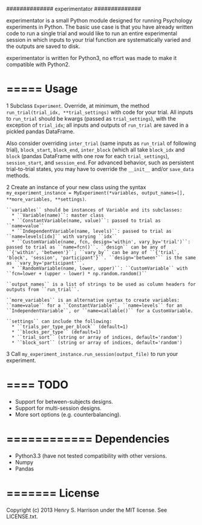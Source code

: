 ##############
experimentator
##############

experimentator is a small Python module designed for running Psychology experiments in Python. The basic use case is that you have already written code to run a single trial and would like to run an entire experimental session in which inputs to your trial function are systematically varied and the outputs are saved to disk.

experimentator is written for Python3, no effort was made to make it compatible with Python2.

=====
Usage
=====

  1 Subclass ``Experiment``. Override, at minimum, the method ``run_trial(trial_idx, **trial_settings)`` with code for your trial. All inputs to ``run_trial`` should be kwargs (passed as ``trial_settings``), with the exception of ``trial_idx``; all inputs and outputs of ``run_trial`` are saved in a pickled pandas DataFrame.

  Also consider overriding ``inter_trial`` (same inputs as ``run_trial`` of following trial), ``block_start``, ``block_end``, ``inter_block`` (which all take ``block_idx`` and ``block`` (pandas DataFrame with one row for each ``trial_settings``), ``session_start``, and ``session_end``. For advanced behavior, such as persistent trial-to-trial states, you may have to override the ``__init__`` and/or ``save_data`` methods.

  2 Create an instance of your new class using the syntax ``my_experiment_instance = MyExperiment(*variables, output_names=[], **more_variables, **settings)``.

    ``variables`` should be instances of Variable and its subclasses:
      * ``Variable(name)``: master class
      * ``ConstantVariable(name, value)``: passed to trial as ``name=value``
      * ``IndependentVariable(name, levels)``: passed to trial as ``name=levels[idx]`` with varying ``idx``
      * ``CustomVariable(name, fcn, design='within', vary_by='trial')``: passed to trial as ``name=fcn()``. ``design`` can be any of ``{'within', 'between'}``; ``vary_by`` can be any of ``{'trial`, 'block', 'session', 'participant'}``. ``design='between'`` is the same as ``vary_by='participant'``.
      * ``RandomVariable(name, lower, upper)``: ``CustomVariable`` with ``fcn=lower + (upper - lower) * np.random.random()``

    ``output_names`` is a list of strings to be used as column headers for outputs from ``run_trial``.

    ``more_variables`` is an alternative syntax to create variables: ``name=value`` for a ``ConstantVariable``, ``name=levels`` for an ``IndependentVariable``, or ``name=callable()`` for a CustomVariable.

    ``settings`` can include the following:
      * ``trials_per_type_per_block`` (default=1)
      * ``blocks_per_type`` (default=1)
      * ``trial_sort`` (string or array of indices, default='random')
      * ``block_sort`` (string or array of indices, default='random')

  3 Call ``my_experiment_instance.run_session(output_file)`` to run your experiment.

====
TODO
====

  * Support for between-subjects designs.
  * Support for multi-session designs.
  * More sort options (e.g. counterbalancing).

============
Dependencies
============

  * Python3.3 (have not tested compatibility with other versions.
  * Numpy
  * Pandas

=======
License
=======

Copyright (c) 2013 Henry S. Harrison under the MIT license. See LICENSE.txt.